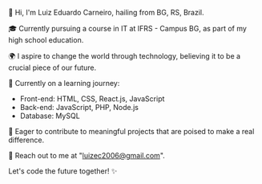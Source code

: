 👋 Hi, I'm Luiz Eduardo Carneiro, hailing from BG, RS, Brazil.

🎓 Currently pursuing a course in IT at IFRS - Campus BG, as part of my high school education.

🌍 I aspire to change the world through technology, believing it to be a crucial piece of our future.

🚀 Currently on a learning journey:
   - Front-end: HTML, CSS, React.js, JavaScript
   - Back-end: JavaScript, PHP, Node.js
   - Database: MySQL

💼 Eager to contribute to meaningful projects that are poised to make a real difference.

📧 Reach out to me at "luizec2006@gmail.com".

Let's code the future together! ✨
<!---
Luiz-E-Carneiro/Luiz-E-Carneiro is a ✨ special ✨ repository because its `README.md` (this file) appears on your GitHub profile.
You can click the Preview link to take a look at your changes.
--->
